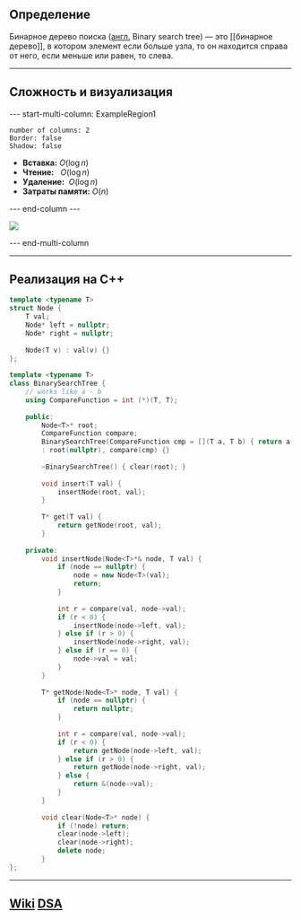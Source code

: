 ## Определение
Бинарное дерево поиска ([англ.](https://ru.wikipedia.org/wiki/%D0%90%D0%BD%D0%B3%D0%BB%D0%B8%D0%B9%D1%81%D0%BA%D0%B8%D0%B9_%D1%8F%D0%B7%D1%8B%D0%BA "Английский язык") Binary search tree) — это [[бинарное дерево]], в котором элемент если больше узла, то он находится справа от него, если меньше или равен, то слева.

---
## Сложность и визуализация
--- start-multi-column: ExampleRegion1  
```column-settings  
number of columns: 2  
Border: false
Shadow: false
```

- **Вставка:** $O(\log n)$
- **Чтение:**   $O(\log n)$
- **Удаление:**  $O(\log n)$
- **Затраты памяти:** $O(n)$

--- end-column ---

![](binary_search_tree.png)

--- end-multi-column

---
## Реализация на C++
```cpp
template <typename T>
struct Node {
	T val;
	Node* left = nullptr;
	Node* right = nullptr;
	  
	Node(T v) : val(v) {}
};
  
template <typename T>
class BinarySearchTree {
	// works like a - b
	using CompareFunction = int (*)(T, T);
	  
	public:
		Node<T>* root;
		CompareFunction compare;
		BinarySearchTree(CompareFunction cmp = [](T a, T b) { return a - b; })
		: root(nullptr), compare(cmp) {}
		  
		~BinarySearchTree() { clear(root); }
		  
		void insert(T val) {
			insertNode(root, val);
		}
		  
		T* get(T val) {
			return getNode(root, val);
		}
	  
	private:
		void insertNode(Node<T>*& node, T val) {
			if (node == nullptr) {
				node = new Node<T>(val);
				return;
			}
			  
			int r = compare(val, node->val);
			if (r < 0) {
				insertNode(node->left, val);
			} else if (r > 0) {
				insertNode(node->right, val);
			} else if (r == 0) {
				node->val = val;
			}
		}
		  
		T* getNode(Node<T>* node, T val) {
			if (node == nullptr) {
				return nullptr;
			} 
			
			int r = compare(val, node->val);	  
			if (r < 0) {
				return getNode(node->left, val);
			} else if (r > 0) {
				return getNode(node->right, val);
			} else {
				return &(node->val);
			}
		}
		  
		void clear(Node<T>* node) {
			if (!node) return;
			clear(node->left);
			clear(node->right);
			delete node;
		}
};
```

---
## [Wiki](https://ru.wikipedia.org/wiki/) [DSA](https://www.w3schools.com/dsa/)